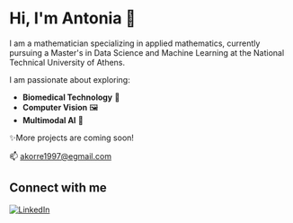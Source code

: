 # Hi, I'm Antonia 👋

I am a mathematician specializing in applied mathematics, currently pursuing a Master's in Data Science and Machine Learning at the National Technical University of Athens.


I am passionate about exploring:  
- **Biomedical Technology** 🧬  
- **Computer Vision** 🖼️  
- **Multimodal AI** 🤖  


✨More projects are coming soon!

📫 [akorre1997@egmail.com](akorre1997@egmail.com)

## Connect with me
[![LinkedIn](https://img.shields.io/badge/LinkedIn-Profile-blue?style=for-the-badge&logo=linkedin)](https://www.linkedin.com/in/antonia-korre-148187271/)   

